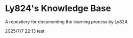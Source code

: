 # Ly824's Knowledge Base

A repository for documenting the learning process by Ly824.

2025/7/7 22:13 test